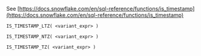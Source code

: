 See [https://docs.snowflake.com/en/sql-reference/functions/is_timestamp](https://docs.snowflake.com/en/sql-reference/functions/is_timestamp)
```
IS_TIMESTAMP_LTZ( <variant_expr> )

IS_TIMESTAMP_NTZ( <variant_expr> )

IS_TIMESTAMP_TZ( <variant_expr> )
```
